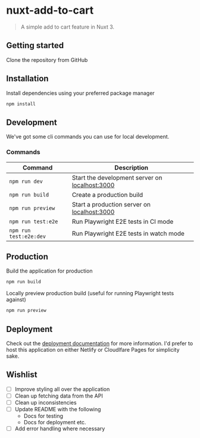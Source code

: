 # nuxt-add-to-cart

> A simple add to cart feature in Nuxt 3.

## Getting started

Clone the repository from GitHub

## Installation

Install dependencies using your preferred package manager

```bash
npm install
```

## Development

We've got some cli commands you can use for local development.

### Commands

| **Command**            | **Description**                                                         |
|------------------------|-------------------------------------------------------------------------|
| `npm run dev`          | Start the development server on [localhost:3000](http://localhost:3000) |
| `npm run build`        | Create a production build                                               |
| `npm run preview`      | Start a production server on [localhost:3000](http://localhost:3000)    |
| `npm run test:e2e`     | Run Playwright E2E tests in CI mode                                     |
| `npm run test:e2e:dev` | Run Playwright E2E tests in watch mode                                  |

## Production

Build the application for production

```bash
npm run build
```

Locally preview production build (useful for running Playwright tests against)

```bash
npm run preview
```

## Deployment
Check out the [deployment documentation](https://nuxt.com/docs/getting-started/deployment) for more information. I'd prefer to host this application on either Netlify or Cloudlfare Pages for simplicity sake.

## Wishlist

- [ ] Improve styling all over the application
- [ ] Clean up fetching data from the API
- [ ] Clean up inconsistencies
- [ ] Update README with the following
  - Docs for testing
  - Docs for deployment etc.
- [ ] Add error handling where necessary
